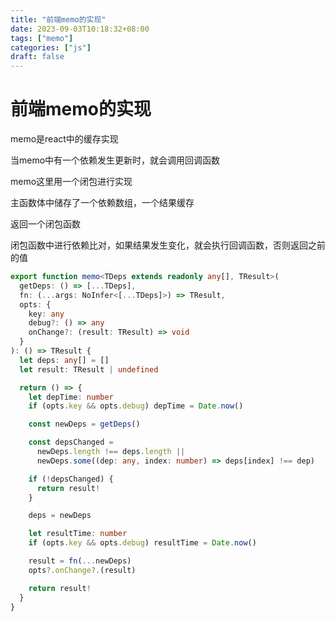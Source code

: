 ```yaml
---
title: "前端memo的实现"
date: 2023-09-03T10:18:32+08:00
tags: ["memo"]
categories: ["js"]
draft: false
---
```



# 前端memo的实现



memo是react中的缓存实现

当memo中有一个依赖发生更新时，就会调用回调函数



memo这里用一个闭包进行实现

主函数体中储存了一个依赖数组，一个结果缓存

返回一个闭包函数

闭包函数中进行依赖比对，如果结果发生变化，就会执行回调函数，否则返回之前的值



```typescript
export function memo<TDeps extends readonly any[], TResult>(
  getDeps: () => [...TDeps],
  fn: (...args: NoInfer<[...TDeps]>) => TResult,
  opts: {
    key: any
    debug?: () => any
    onChange?: (result: TResult) => void
  }
): () => TResult {
  let deps: any[] = []
  let result: TResult | undefined

  return () => {
    let depTime: number
    if (opts.key && opts.debug) depTime = Date.now()

    const newDeps = getDeps()

    const depsChanged =
      newDeps.length !== deps.length ||
      newDeps.some((dep: any, index: number) => deps[index] !== dep)

    if (!depsChanged) {
      return result!
    }

    deps = newDeps

    let resultTime: number
    if (opts.key && opts.debug) resultTime = Date.now()

    result = fn(...newDeps)
    opts?.onChange?.(result)

    return result!
  }
}

```

